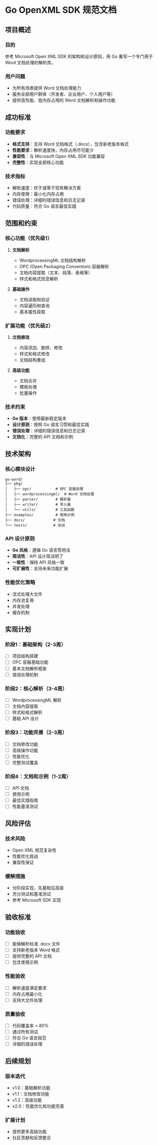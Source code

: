 # Go OpenXML SDK 规范文档

## 项目概述

### 目的
参考 Microsoft Open XML SDK 的架构和设计原则，用 Go 重写一个专门用于 Word 文档处理的解析库。

### 用户问题
- 为所有场景提供 Word 文档处理能力
- 服务全部用户群体（开发者、企业用户、个人用户等）
- 提供高性能、低内存占用的 Word 文档解析和操作功能

## 成功标准

### 功能要求
- **格式支持**：支持 Word 文档格式（.docx），包含新老版本格式
- **性能要求**：解析速度快，内存占用尽可能少
- **兼容性**：与 Microsoft Open XML SDK 功能兼容
- **完整性**：实现全部核心功能

### 技术指标
- 解析速度：优于或等于现有解决方案
- 内存使用：最小化内存占用
- 错误处理：详细的错误信息和日志记录
- 代码质量：符合 Go 语言最佳实践

## 范围和约束

### 核心功能（优先级1）
1. **文档解析**
   - WordprocessingML 文档结构解析
   - OPC (Open Packaging Convention) 容器解析
   - 文档内容提取（文本、段落、表格等）
   - 样式和格式信息解析

2. **基础操作**
   - 文档读取和验证
   - 内容遍历和查询
   - 基本属性获取

### 扩展功能（优先级2）
1. **文档修改**
   - 内容添加、删除、修改
   - 样式和格式修改
   - 文档结构重组

2. **高级功能**
   - 文档合并
   - 模板处理
   - 批量操作

### 技术约束
- **Go 版本**：使用最新稳定版本
- **设计原则**：按照 Go 语言习惯和最佳实践
- **错误处理**：详细的错误信息和日志记录
- **文档化**：完整的 API 文档和示例

## 技术架构

### 核心模块设计
```
go-word/
├── pkg/
│   ├── opc/           # OPC 容器处理
│   ├── wordprocessingml/  # Word 文档处理
│   ├── parser/        # 解析器
│   ├── writer/        # 写入器
│   └── utils/         # 工具函数
├── examples/          # 使用示例
├── docs/             # 文档
└── tests/            # 测试
```

### API 设计原则
- **Go 风格**：遵循 Go 语言惯用法
- **简洁性**：API 设计简洁明了
- **一致性**：保持 API 风格一致
- **可扩展性**：支持未来功能扩展

### 性能优化策略
- 流式处理大文件
- 内存池复用
- 并发处理
- 缓存机制

## 实现计划

### 阶段1：基础架构（2-3周）
- [ ] 项目结构搭建
- [ ] OPC 容器基础功能
- [ ] 基本文档解析框架
- [ ] 错误处理机制

### 阶段2：核心解析（3-4周）
- [ ] WordprocessingML 解析
- [ ] 文档内容提取
- [ ] 样式和格式解析
- [ ] 基础 API 设计

### 阶段3：功能完善（2-3周）
- [ ] 文档修改功能
- [ ] 高级操作功能
- [ ] 性能优化
- [ ] 完整测试覆盖

### 阶段4：文档和示例（1-2周）
- [ ] API 文档
- [ ] 使用示例
- [ ] 最佳实践指南
- [ ] 性能基准测试

## 风险评估

### 技术风险
- Open XML 规范复杂性
- 性能优化挑战
- 兼容性保证

### 缓解措施
- 分阶段实现，先基础后高级
- 充分测试和基准测试
- 参考 Microsoft SDK 实现

## 验收标准

### 功能验收
- [ ] 能够解析标准 .docx 文件
- [ ] 支持新老版本 Word 格式
- [ ] 提供完整的 API 文档
- [ ] 包含使用示例

### 性能验收
- [ ] 解析速度满足要求
- [ ] 内存占用最小化
- [ ] 支持大文件处理

### 质量验收
- [ ] 代码覆盖率 > 80%
- [ ] 通过所有测试
- [ ] 符合 Go 语言规范
- [ ] 详细的错误处理

## 后续规划

### 版本迭代
- v1.0：基础解析功能
- v1.1：文档修改功能
- v1.2：高级功能
- v2.0：性能优化和功能完善

### 扩展计划
- 提供更多高级功能
- 社区贡献和反馈整合 